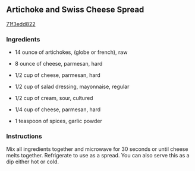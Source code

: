 ## Artichoke and Swiss Cheese Spread

[71f3edd822](http://tastykitchen.com/recipes/appetizers-and-snacks/artichoke-and-swiss-cheese-spread/)

### Ingredients

 - 14 ounce of artichokes, (globe or french), raw

 - 8 ounce of cheese, parmesan, hard

 - 1/2 cup of cheese, parmesan, hard

 - 1/2 cup of salad dressing, mayonnaise, regular

 - 1/2 cup of cream, sour, cultured

 - 1/4 cup of cheese, parmesan, hard

 - 1 teaspoon of spices, garlic powder

### Instructions

Mix all ingredients together and microwave for 30 seconds or until cheese melts together. Refrigerate to use as a spread. You can also serve this as a dip either hot or cold.
